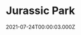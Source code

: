 ---
title: "Jurassic Park"
year: 1993
date: 2021-07-24T00:00:03.000Z
permalink: /almanac/movies/2021-07-24-jurassic-park/index.html
link: https://letterboxd.com/rknightuk/film/jurassic-park/3/
rating: 3
tmdbid: 329
---